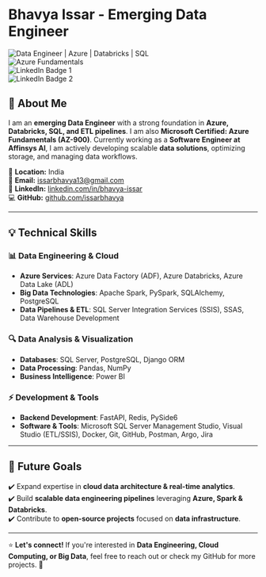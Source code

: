 # Bhavya Issar - Emerging Data Engineer

![Data Engineer | Azure | Databricks | SQL](https://img.shields.io/badge/Data%20Engineer-Azure%20%7C%20Databricks%20%7C%20SQL-blue)  
![Azure Fundamentals](https://learn.microsoft.com/api/credentials/share/en-us/BhavyaIssar-9809/A00C8B46970210CC?sharingId)  
![LinkedIn Badge 1](https://www.credly.com/badges/53e581d9-9bb7-43d5-8c53-9dfee71ca14b/linked_in_profile)  
![LinkedIn Badge 2](https://www.credly.com/badges/8959897b-2a64-4c2f-a7e8-c1066707506d/linked_in_profile)  

## 🚀 About Me
I am an **emerging Data Engineer** with a strong foundation in **Azure, Databricks, SQL, and ETL pipelines**. I am also **Microsoft Certified: Azure Fundamentals (AZ-900)**. Currently working as a **Software Engineer at Affinsys AI**, I am actively developing scalable **data solutions**, optimizing storage, and managing data workflows.

📍 **Location:** India  
📧 **Email:** [issarbhavya13@gmail.com](mailto:issarbhavya13@gmail.com)  
🔗 **LinkedIn:** [linkedin.com/in/bhavya-issar](https://www.linkedin.com/in/bhavya-issar-ab2116239/)  
💻 **GitHub:** [github.com/issarbhavya](https://github.com/issarbhavya)  

---

## 💡 Technical Skills

### 📊 Data Engineering & Cloud
- **Azure Services**: Azure Data Factory (ADF), Azure Databricks, Azure Data Lake (ADL)
- **Big Data Technologies**: Apache Spark, PySpark, SQLAlchemy, PostgreSQL
- **Data Pipelines & ETL**: SQL Server Integration Services (SSIS), SSAS, Data Warehouse Development

### 🔍 Data Analysis & Visualization
- **Databases**: SQL Server, PostgreSQL, Django ORM
- **Data Processing**: Pandas, NumPy
- **Business Intelligence**: Power BI

### ⚡ Development & Tools
- **Backend Development**: FastAPI, Redis, PySide6
- **Software & Tools**: Microsoft SQL Server Management Studio, Visual Studio (ETL/SSIS), Docker, Git, GitHub, Postman, Argo, Jira

---

## 🎯 Future Goals
✔️ Expand expertise in **cloud data architecture & real-time analytics**.  
✔️ Build **scalable data engineering pipelines** leveraging **Azure, Spark & Databricks**.  
✔️ Contribute to **open-source projects** focused on **data infrastructure**.  

---

⭐ **Let's connect!** If you're interested in **Data Engineering, Cloud Computing, or Big Data**, feel free to reach out or check my GitHub for more projects. 🚀
